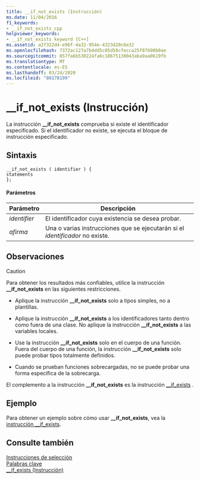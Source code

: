```yaml
---
title: __if_not_exists (Instrucción)
ms.date: 11/04/2016
f1_keywords:
- __if_not_exists_cpp
helpviewer_keywords:
- __if_not_exists keyword [C++]
ms.assetid: a2f322d4-e96f-4a32-954e-4323d20c6e32
ms.openlocfilehash: 7372ac127a7b4dd5c05d58cfecca25f87690b0ae
ms.sourcegitcommit: 857fa6b530224fa6c18675138043aba9aa0619fb
ms.translationtype: MT
ms.contentlocale: es-ES
ms.lasthandoff: 03/24/2020
ms.locfileid: "80178199"
---
```

# <a name="__if_not_exists-statement"></a>__if_not_exists (Instrucción)

La instrucción **__if_not_exists** comprueba si existe el identificador especificado. Si el identificador no existe, se ejecuta el bloque de instrucción especificado.

## <a name="syntax"></a>Sintaxis

```
__if_not_exists ( identifier ) {
statements
};
```

#### <a name="parameters"></a>Parámetros

|Parámetro|Descripción|
|---------------|-----------------|
|*identifier*|El identificador cuya existencia se desea probar.|
|*afirma*|Una o varias instrucciones que se ejecutarán si el *identificador* no existe.|

## <a name="remarks"></a>Observaciones

> [!CAUTION]
>  Para obtener los resultados más confiables, utilice la instrucción **__if_not_exists** en las siguientes restricciones.

- Aplique la instrucción **__if_not_exists** solo a tipos simples, no a plantillas.

- Aplique la instrucción **__if_not_exists** a los identificadores tanto dentro como fuera de una clase. No aplique la instrucción **__if_not_exists** a las variables locales.

- Use la instrucción **__if_not_exists** solo en el cuerpo de una función. Fuera del cuerpo de una función, la instrucción **__if_not_exists** solo puede probar tipos totalmente definidos.

- Cuando se prueban funciones sobrecargadas, no se puede probar una forma específica de la sobrecarga.

El complemento a la instrucción **__if_not_exists** es la instrucción [__if_exists](../cpp/if-exists-statement.md) .

## <a name="example"></a>Ejemplo

Para obtener un ejemplo sobre cómo usar **__if_not_exists**, vea la [instrucción __if_exists](../cpp/if-exists-statement.md).

## <a name="see-also"></a>Consulte también

[Instrucciones de selección](../cpp/selection-statements-cpp.md)<br/>
[Palabras clave](../cpp/keywords-cpp.md)<br/>
[__if_exists (Instrucción)](../cpp/if-exists-statement.md)
